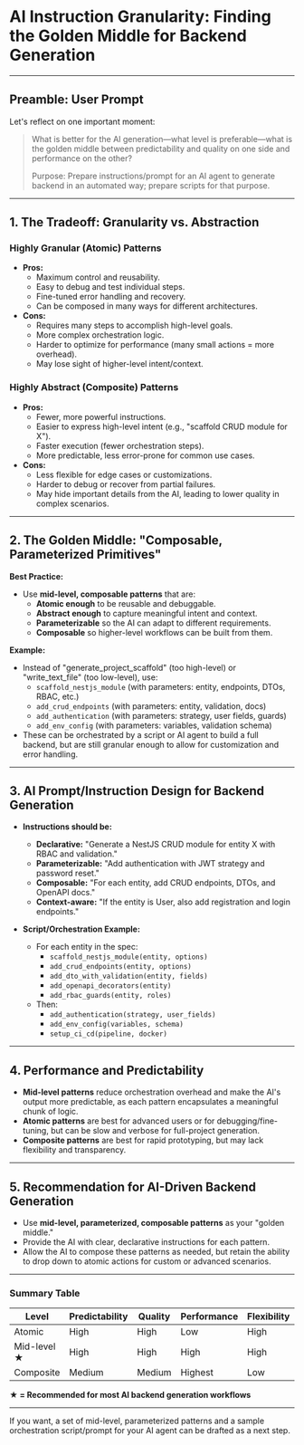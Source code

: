 # AI Instruction Granularity: Finding the Golden Middle for Backend Generation

---

## Preamble: User Prompt

Let's reflect on one important moment:

> What is better for the AI generation—what level is preferable—what is the golden middle between predictability and quality on one side and performance on the other?
> 
> Purpose: Prepare instructions/prompt for an AI agent to generate backend in an automated way; prepare scripts for that purpose.

---

## 1. The Tradeoff: Granularity vs. Abstraction

### Highly Granular (Atomic) Patterns
- **Pros:**
  - Maximum control and reusability.
  - Easy to debug and test individual steps.
  - Fine-tuned error handling and recovery.
  - Can be composed in many ways for different architectures.
- **Cons:**
  - Requires many steps to accomplish high-level goals.
  - More complex orchestration logic.
  - Harder to optimize for performance (many small actions = more overhead).
  - May lose sight of higher-level intent/context.

### Highly Abstract (Composite) Patterns
- **Pros:**
  - Fewer, more powerful instructions.
  - Easier to express high-level intent (e.g., "scaffold CRUD module for X").
  - Faster execution (fewer orchestration steps).
  - More predictable, less error-prone for common use cases.
- **Cons:**
  - Less flexible for edge cases or customizations.
  - Harder to debug or recover from partial failures.
  - May hide important details from the AI, leading to lower quality in complex scenarios.

---

## 2. The Golden Middle: "Composable, Parameterized Primitives"

**Best Practice:**
- Use **mid-level, composable patterns** that are:
  - **Atomic enough** to be reusable and debuggable.
  - **Abstract enough** to capture meaningful intent and context.
  - **Parameterizable** so the AI can adapt to different requirements.
  - **Composable** so higher-level workflows can be built from them.

**Example:**
- Instead of "generate_project_scaffold" (too high-level) or "write_text_file" (too low-level), use:
  - `scaffold_nestjs_module` (with parameters: entity, endpoints, DTOs, RBAC, etc.)
  - `add_crud_endpoints` (with parameters: entity, validation, docs)
  - `add_authentication` (with parameters: strategy, user fields, guards)
  - `add_env_config` (with parameters: variables, validation schema)
- These can be orchestrated by a script or AI agent to build a full backend, but are still granular enough to allow for customization and error handling.

---

## 3. AI Prompt/Instruction Design for Backend Generation

- **Instructions should be:**
  - **Declarative:** "Generate a NestJS CRUD module for entity X with RBAC and validation."
  - **Parameterizable:** "Add authentication with JWT strategy and password reset."
  - **Composable:** "For each entity, add CRUD endpoints, DTOs, and OpenAPI docs."
  - **Context-aware:** "If the entity is User, also add registration and login endpoints."

- **Script/Orchestration Example:**
  - For each entity in the spec:
    - `scaffold_nestjs_module(entity, options)`
    - `add_crud_endpoints(entity, options)`
    - `add_dto_with_validation(entity, fields)`
    - `add_openapi_decorators(entity)`
    - `add_rbac_guards(entity, roles)`
  - Then:
    - `add_authentication(strategy, user_fields)`
    - `add_env_config(variables, schema)`
    - `setup_ci_cd(pipeline, docker)`

---

## 4. Performance and Predictability

- **Mid-level patterns** reduce orchestration overhead and make the AI's output more predictable, as each pattern encapsulates a meaningful chunk of logic.
- **Atomic patterns** are best for advanced users or for debugging/fine-tuning, but can be slow and verbose for full-project generation.
- **Composite patterns** are best for rapid prototyping, but may lack flexibility and transparency.

---

## 5. Recommendation for AI-Driven Backend Generation

- Use **mid-level, parameterized, composable patterns** as your "golden middle."
- Provide the AI with clear, declarative instructions for each pattern.
- Allow the AI to compose these patterns as needed, but retain the ability to drop down to atomic actions for custom or advanced scenarios.

---

### Summary Table

| Level         | Predictability | Quality | Performance | Flexibility | Debuggability |
|---------------|---------------|---------|-------------|-------------|--------------|
| Atomic        | High          | High    | Low         | High        | High         |
| Mid-level ★   | High          | High    | High        | High        | High         |
| Composite     | Medium        | Medium  | Highest     | Low         | Low          |

**★ = Recommended for most AI backend generation workflows**

---

If you want, a set of mid-level, parameterized patterns and a sample orchestration script/prompt for your AI agent can be drafted as a next step. 